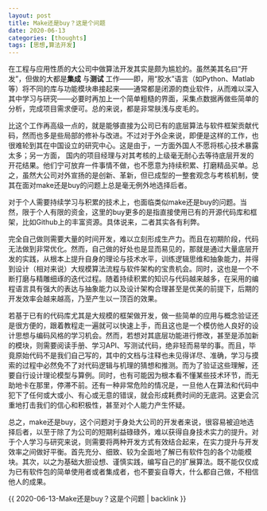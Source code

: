 ```yaml
---
layout: post
title: Make还是buy？这是个问题
date: 2020-06-13
categories: [thoughts]
tags: [思想,算法开发]
---
```


在工程与应用性质的大公司中做算法开发其实是颇为尴尬的。虽然美其名曰“开发”，但做的大都是**集成** 与**测试** 工作——即，用“胶水”语言（如Python、Matlab等）将不同的库与功能模块串接起来——通常都是闭源的商业软件，从而难以深入其中学习与研究——必要时再加上一个简单粗糙的界面，采集点数据再做些简单的分析，完成项目需求便可。总的来说，都是非常肤浅与皮毛的。

比这个工作再高级一点的，就是能够直接为公司已有的底层算法与软件框架贡献代码，然而也多是些局部的修补与改进。不过对于外企来说，即便是这样的工作，也很难轮到其在中国设立的研究中心。这是由于，一方面外国人不愿将核心技术暴露太多；另一方面， 国内的项目经理与对其考核的上级毫无耐心去等待底层开发的开花结果。他们宁可放弃一件事情不做，也不愿意为持续积累、打磨精品买单。总之，虽然大公司对外宣扬的是创新、革新，但已成型的一整套观念与考核机制，使其在面对make还是buy的问题上总是毫无例外地选择后者。

对于个人需要持续学习与积累的技术上，也面临类似make还是buy的问题。当然，限于个人有限的资金，这里的buy更多的是指直接使用已有的开源代码库和框架，比如Github上的丰富资源。具体说来，二者其实各有利弊。

完全自己做则需要大量的时间开发，难以立刻形成生产力。而且在初期阶段，代码无法做到非常优化。然而，自己做的好处也是显而易见的，那就是通过大量底层开发的实践，从根本上提升自身的理论与技术水平，训练逻辑思维和抽象能力，并得到设计（相对来说）大规模算法流程与软件架构的宝贵机会。同时，这也是一个不断打磨与精雕细琢的迭代过程。随着持续积累的知识与代码越来越多，在采用的编程语言具有强大的表达与抽象能力以及设计架构合理甚至是优美的前提下，后期的开发效率会越来越高，乃至产生以一顶百的效果。

若基于已有的代码库尤其是大规模的框架做开发，做一些简单的应用与概念验证还是很方便的，跟着教程走一遍就可以快速上手，而且这也是一个模仿他人良好的设计思想与编码风格的学习机会。然而，若想对其底层功能进行修改，甚至是添加新的模块，则需要阅读手册、学习API、写测试代码，绝非轻而易举的事。而且，毕竟原始代码不是我们自己写的，其中的文档与注释也未见得详尽、准确，学习与摸索的过程中必然免不了对代码逻辑与机理的猜想和推测。而为了验证这些理解，还要自行设计理论模型与算例。同时，也有可能因为根本看不懂某些技术环节，而无助地卡在那里，停滞不前。还有一种非常危险的情况是，一旦他人在算法和代码中犯下了任何或大或小、有心或无意的错误，就会形成耗费时间的无底洞。这更会沉重地打击我们的信心和积极性，甚至对个人能力产生怀疑。

总之，make还是buy，这个问题对于身处大公司的开发者来说，很容易被迫地选择后者，以至于除了为公司的短期利益碌碌外，难以获得自身技术实力的提升。对于个人学习与研究来说，则需要将两种开发方式有效结合起来，在实力提升与开发效率之间做好平衡。首先充分、细致、较为全面地了解已有软件包的各个功能模块。其次，以之为基础大胆设想、谨慎实践，编写自己的扩展算法。既不能仅仅成为已有软件包的简单使用者或者集成者，也不要妄自尊大，什么都自己做，不相信他人的成果。

{{ 2020-06-13-Make还是buy？这是个问题 | backlink }}
